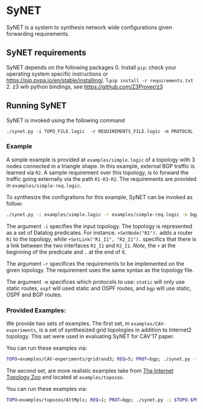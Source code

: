 # SyNET

SyNET is a system to synthesis network wide configurations given forwarding requirements.

## SyNET requirements

SyNET depends on the following packages
0. Install `pip`: check your operating system specific instructions or https://pip.pypa.io/en/stable/installing/.
1.`pip install -r requirements.txt`
2. z3 wih python bindings, see https://github.com/Z3Prover/z3


## Running SyNET

SyNET is invoked using the following command

```./synet.py -i TOPO_FILE.logic  -r REQUIREMENTS_FILE.logic -m PROTOCOL```


### Example

A simple example is provided at `examples/simple.logic` of a topology with 3 nodes connected in a triangle shape.
In this example, external BGP traffic is learned via `R2`.
A sample requirement over this topology, is to forward the traffic going externally via the path `R1-R3-R2`.
The requirements are provided in `examples/simple-req.logic`.

To synthesize the configrations for this example, SyNET can be invoked as follow:

```bash
./synet.py -i examples/simple.logic -r examples/simple-req.logic -m bgp
```

The argument `-i` specifies the input topology. The topology is represented as a set of Datalog predicates.
For instance. `+SetNode("R1").` adds a router `R1` to the topology, while `+SetLink("R1_I1", "R2_I1").`
specifics that there is a link between the two interfaces `R1_I1` and `R2_I1`.
_Note_, the `+` at the beginning of the predicate and `.` at the end of it.


The argument `-r` specifices the requirements to be implemented on the given topology.
The requirement uses the same syntax as the topology file.

The argument `-m` specifices which protocols to use: `static` will only use static routes,
`ospf` will used static and OSPF routes, and `bgp` will use static, OSPF and BGP routes.
 



### Provided Examples:
We provide two sets of examples. The first set, in `examples/CAV-experiments`, is a set of synthesized grid topologies
in addition to Internet2 topology. This set were used in evaluating SyNET for CAV'17 paper.

You can run these examples via:

```bash
TOPO=examples/CAV-experiments/gridrand3; REQ=5; PROT=bgp; ./synet.py -i $TOPO-$PROT-$REQ.logic -r $TOPO-$PROT-$REQ-req.logic -m $PROT
```


The second set, are more realistic examples take from [The Internet Topology Zoo](http://www.topology-zoo.org/) and located
at `examples/topozoo`.

You can run these examples via:

```bash
TOPO=examples/topozoo/AttMpls; REQ=1; PROT=bgp; ./synet.py -i $TOPO-$PROT-$REQ.logic -r $TOPO-$PROT-$REQ-req.logic -m $PROT
```
